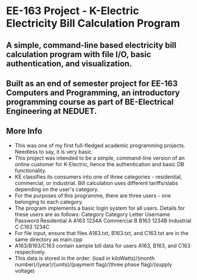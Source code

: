 # EE-163 Project - K-Electric Electricity Bill Calculation Program

## A simple, command-line based electricity bill calculation program with file I/O, basic authentication, and visualization. 
## Built as an end of semester project for EE-163 Computers and Programming, an introductory programming course as part of BE-Electrical Engineering at NEDUET.

## More Info
- This was one of my first full-fledged academic programming projects. Needless to say, it is very basic. 
- This project was intended to be a simple, command-line version of an online customer for K-Electric, hence the authentication and basic DB functionality.
- KE classifies its consumers into one of three categories - residential, commercial, or industrial.
   Bill calculation uses different tariffs/slabs depending on the user's category.
- For the purposes of this programme, there are three users - one belonging to each category. 
- The program implements a basic login system for all users. Details for these users are as follows:
      Category		Category Letter		Username	Password
   Residential		              A		    A163	   1234A
    Commercial			            B	      B163     1234B
    Industrial                  C		    C163	   1234C
- For file input, ensure that files A163.txt, B163.txt, and C163.txt are in the same directory as main.cpp
- A163/B163/C163 contain sample bill data for users A163, B163, and C163 respectively. 
- This data is stored in the order:
   (load in kiloWatts)/(month number)/(year)/(units)/(payment flag)/(three phase flag)/(supply voltage)
